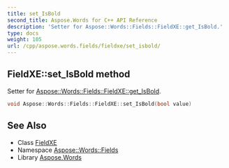 ```yaml
---
title: set_IsBold
second_title: Aspose.Words for C++ API Reference
description: 'Setter for Aspose::Words::Fields::FieldXE::get_IsBold.'
type: docs
weight: 105
url: /cpp/aspose.words.fields/fieldxe/set_isbold/
---
```

## FieldXE::set_IsBold method


Setter for [Aspose::Words::Fields::FieldXE::get_IsBold](../get_isbold/).

```cpp
void Aspose::Words::Fields::FieldXE::set_IsBold(bool value)
```

## See Also

* Class [FieldXE](../)
* Namespace [Aspose::Words::Fields](../../)
* Library [Aspose.Words](../../../)
